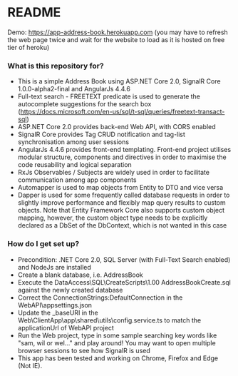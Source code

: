 # README #

Demo: https://app-address-book.herokuapp.com (you may have to refresh the web page twice and wait for the website to load as it is hosted on free tier of heroku)

### What is this repository for? ###

* This is a simple Address Book using ASP.NET Core 2.0, SignalR Core 1.0.0-alpha2-final and AngularJs 4.4.6
* Full-text search - FREETEXT predicate is used to generate the autocomplete suggestions for the search box (https://docs.microsoft.com/en-us/sql/t-sql/queries/freetext-transact-sql)
* ASP.NET Core 2.0 provides back-end Web API, with CORS enabled
* SignalR Core provides Tag CRUD notification and tag-list synchronisation among user sessions
* AngularJs 4.4.6 provides front-end templating. Front-end project utilises modular structure, components and directives in order to maximise the code reusability and logical separation
* RxJs Observables / Subjects are widely used in order to facilitate communication among app components
* Automapper is used to map objects from Entity to DTO and vice versa
* Dapper is used for some frequently called database requests in order to slightly improve performance and flexibly map query results to custom objects. Note that Entity Framework Core also supports custom object mapping, however, the custom object type needs to be explicitly declared as a DbSet of the DbContext, which is not wanted in this case

### How do I get set up? ###

* Precondition: .NET Core 2.0, SQL Server (with Full-Text Search enabled) and NodeJs are installed
* Create a blank database, i.e. AddressBook
* Execute the DataAccess\SQL\CreateScripts\1.00 AddressBookCreate.sql against the newly created database
* Correct the ConnectionStrings:DefaultConnection in the WebAPI\appsettings.json
* Update the _baseURI in the Web\ClientApp\app\shared\utils\config.service.ts to match the applicationUrl of WebAPI project
* Run the Web project, type in some sample searching key words like "sam, wil or wel..." and play around! You may want to open multiple browser sessions to see how SignalR is used
* This app has been tested and working on Chrome, Firefox and Edge (Not IE).
